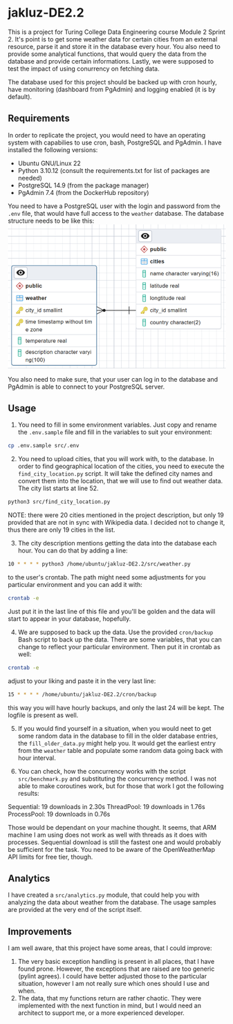 # jakluz-DE2.2

This is a project for Turing College Data Engineering course Module 2 Sprint 2. It's point is to get some weather data for certain cities from an external resource, parse it and store it in the database every hour. You also need to provide some analytical functions, that would query the data from the database and provide certain informations. Lastly, we were supposed to test the impact of using conurrency on fetching data.

The database used for this project should be backed up with cron hourly, have monitoring (dashboard from PgAdmin) and logging enabled (it is by default).

## Requirements
In order to replicate the project, you would need to have an operating system with capabilies to use cron, bash, PostgreSQL and PgAdmin. I have installed the following versions:
- Ubuntu GNU/Linux 22
- Python 3.10.12 (consult the requirements.txt for list of packages are needed)
- PostgreSQL 14.9 (from the package manager)
- PgAdmin 7.4 (from the DockerHub repository)

You need to have a PostgreSQL user with the login and password from the `.env` file, that would have full access to the `weather` database. The database structure needs to be like this:
![img](img/database_diagram.png)

You also need to make sure, that your user can log in to the database and PgAdmin is able to connect to your PostgreSQL server.

## Usage

1. You need to fill in some environment variables. Just copy and rename the `.env.sample` file and fill in the variables to suit your environment:
```bash
cp .env.sample src/.env
```

2. You need to upload cities, that you will work with, to the database. In order to find geographical location of the cities, you need to execute the `find_city_location.py` script. It will take the defined city names and convert them into the location, that we will use to find out weather data. The city list starts at line 52.

```bash
python3 src/find_city_location.py
```

NOTE: there were 20 cities mentioned in the project description, but only 19 provided that are not in sync with Wikipedia data. I decided not to change it, thus there are only 19 cities in the list.

3. The city description mentions getting the data into the database each hour. You can do that by adding a line:
```bash
10 * * * * python3 /home/ubuntu/jakluz-DE2.2/src/weather.py
```
to the user's crontab. The path might need some adjustments for you particular environment and you can add it with:
```bash
crontab -e
```
Just put it in the last line of this file and you'll be golden and the data will start to appear in your database, hopefully.

4. We are supposed to back up the data. Use the provided `cron/backup` Bash script to back up the data. There are some variables, that you can change to reflect your particular environment. Then put it in crontab as well:
```bash
crontab -e
```
adjust to your liking and paste it in the very last line:
```bash
15 * * * * /home/ubuntu/jakluz-DE2.2/cron/backup
```
this way you will have hourly backups, and only the last 24 will be kept. The logfile is present as well.

5. If you would find yourself in a situation, when you would neet to get some random data in the database to fill in the older database entries, the `fill_older_data.py` might help you. It would get the earliest entry from the `weather` table and populate some random data going back with hour interval.

6. You can check, how the concurrency works with the script `src/benchmark.py` and substituting the concurrency method. I was not able to make coroutines work, but for those that work I got the following results:

Sequential: 19 downloads in 2.30s
ThreadPool: 19 downloads in 1.76s
ProcessPool: 19 downloads in 0.76s

Those would be dependant on your machine thought. It seems, that ARM machine I am using does not work as well with threads as it does with processes. Sequential download is still the fastest one and would probably be sufficient for the task. You need to be aware of the OpenWeatherMap API limits for free tier, though.

## Analytics
I have created a `src/analytics.py` module, that could help you with analyzing the data about weather from the database. The usage samples are provided at the very end of the script itself.

## Improvements
I am well aware, that this project have some areas, that I could improve:
1. The very basic exception handling is present in all places, that I have found prone. However, the exceptions that are raised are too generic (pylint agrees). I could have better adjusted those to the particular situation, however I am not really sure which ones should I use and when.
2. The data, that my functions return are rather chaotic. They were implemented with the next function in mind, but I would need an architect to support me, or a more experienced developer.